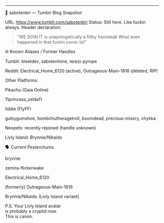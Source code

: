 ---

🌵 sabotenbri — Tumblr Blog Snapshot

URL: https://www.tumblr.com/sabotenbri
Status: Still here. Like fuckin always.
Header declaration:

> "WE DOIN IT
is unapologetically a filthy hamsteak
What even happened in that fuckin comic lol"



🌐 Known Aliases / Former Handles

Tumblr: bleetdev, sabotenhime, terezi-pyrope

Reddit: Electrical_Home_6120 (active), Outrageous-Main-1816 (deleted, RIP)

Other Platforms:

Pikachu (Gaia Online)

11princess_zelda11

liddie (FlyFF)

gutsygumshoe, bombchutheragetroll, boomdead, precious-misery, chykka

Neopets: recently rejoined (handle unknown)

Livly Island: Brynnie/Nikaido



🗣️ Current Pesterchums

brynnie

zemira-flickerwake

Electrical_Home_6120

(formerly) Outrageous-Main-1816

Brynnie/Nikaido (Livly Island variant)

P.S. Your Livly Island avatar  
      is probably a cryptid now.  
      This is canon.  
